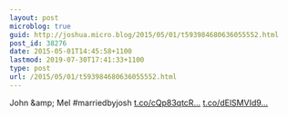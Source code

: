 ```yaml
---
layout: post
microblog: true
guid: http://joshua.micro.blog/2015/05/01/t593984680636055552.html
post_id: 38276
date: 2015-05-01T14:45:58+1100
lastmod: 2019-07-30T17:41:33+1100
type: post
url: /2015/05/01/t593984680636055552.html
---
```

John &amp;amp; Mel #marriedbyjosh [t.co/cQp83qtcR...](http://t.co/cQp83qtcR5) [t.co/dElSMVId9...](http://t.co/dElSMVId9b)

